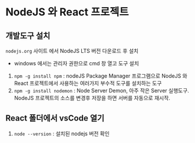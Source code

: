 # NodeJS 와 React 프로젝트

## 개발도구 설치

`nodejs.org` 사이트 에서 NodeJS LTS 버전 다운로드 후 설치

- windows 에서는 관리자 권한으로 cmd 창 열고 도구 설치

1.  `npm -g install npm` : nodeJS Package Manager 프로그램으로 NodeJS 와 React 프로젝트에서 사용하는 여러가지 부수적 도구를 설치하는 도구
2.  `npm -g install nodemon` : Node Server Demon, 아주 작은 Server 실행도구. NodeJS 프로젝트의 소스를 변경후 저장을 하면 서버를 자동으로 재시작.

## React 폴더에서 vsCode 열기

1. `node --version` : 설치된 nodejs 버전 확인
